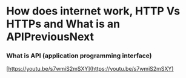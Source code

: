 # **How does internet work, HTTP Vs HTTPs and What is an APIPreviousNext**

### What is API (application programming interface)

[https://youtu.be/s7wmiS2mSXY](https://youtu.be/s7wmiS2mSXY)